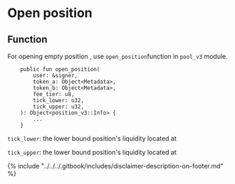 # Open position

## Function

For opening empty position , use `open_position`function in `pool_v3` module.

```
    public fun open_position(
        user: &signer,
        token_a: Object<Metadata>,
        token_b: Object<Metadata>,
        fee_tier: u8,
        tick_lower: u32,
        tick_upper: u32,
    ): Object<position_v3::Info> {
        ...
    }

```

`tick_lower`: the lower bound position's liquidity located at

`tick_upper`: the lower bound position's liquidity located at







{% include "../../../.gitbook/includes/disclaimer-description-on-footer.md" %}
